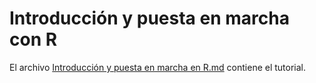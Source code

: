 # Introducción y puesta en marcha con R

El archivo [Introducción y puesta en marcha en R.md](https://github.com/BilbaoDataLab/intro-tutorial-r/blob/master/Introduccio%CC%81n%20y%20Puesta%20en%20Marcha%20en%20R.md) contiene el tutorial.
